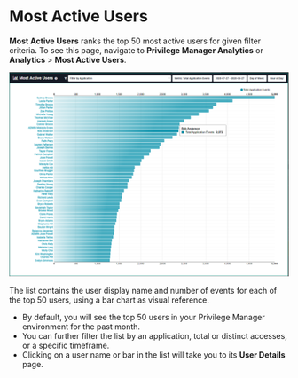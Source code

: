 [title]: # (Most Active Users)
[tags]: # (privilege manager)
[priority]: # (4560)

# Most Active Users

**Most Active Users** ranks the top 50 most active users for given filter criteria. To see this page, navigate to **Privilege Manager Analytics** or **Analytics** > **Most Active Users**.

![50 Most Active Users Chart](images/most-active-users.png "50 Most Active Users by application access")

The list contains the user display name and number of events for each of the top 50 users, using a bar chart as visual reference.

* By default, you will see the top 50 users in your Privilege Manager environment for the past month.
* You can further filter the list by an application, total or distinct accesses, or a specific timeframe.
* Clicking on a user name or bar in the list will take you to its **User Details** page.
